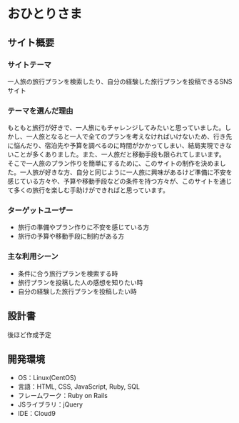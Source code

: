 # おひとりさま

## サイト概要
### サイトテーマ
一人旅の旅行プランを検索したり、自分の経験した旅行プランを投稿できるSNSサイト


### テーマを選んだ理由
もともと旅行が好きで、一人旅にもチャレンジしてみたいと思っていました。しかし、一人旅となると一人で全てのプランを考えなければいけないため、行き先に悩んだり、宿泊先や予算を調べるのに時間がかかってしまい、結局実現できないことが多くありました。また、一人旅だと移動手段も限られてしまいます。<br>
そこで一人旅のプラン作りを簡単にするために、このサイトの制作を決めました。一人旅が好きな方、自分と同じように一人旅に興味があるけど準備に不安を感じている方々や、予算や移動手段などの条件を持つ方々が、このサイトを通じて多くの旅行を楽しむ手助けができればと思っています。


### ターゲットユーザー
- 旅行の準備やプラン作りに不安を感じている方
- 旅行の予算や移動手段に制約がある方


### 主な利用シーン
- 条件に合う旅行プランを検索する時
- 旅行プランを投稿した人の感想を知りたい時
- 自分の経験した旅行プランを投稿したい時


## 設計書
後ほど作成予定

## 開発環境
- OS：Linux(CentOS)
- 言語：HTML, CSS, JavaScript, Ruby, SQL
- フレームワーク：Ruby on Rails
- JSライブラリ：jQuery
- IDE：Cloud9
